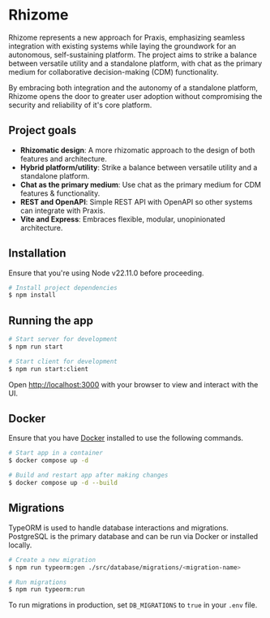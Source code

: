 # Rhizome

Rhizome represents a new approach for Praxis, emphasizing seamless integration with existing systems while laying the groundwork for an autonomous, self-sustaining platform. The project aims to strike a balance between versatile utility and a standalone platform, with chat as the primary medium for collaborative decision-making (CDM) functionality.

By embracing both integration and the autonomy of a standalone platform, Rhizome opens the door to greater user adoption without compromising the security and reliability of it's core platform.

## Project goals

- **Rhizomatic design**: A more rhizomatic approach to the design of both features and architecture.
- **Hybrid platform/utility**: Strike a balance between versatile utility and a standalone platform.
- **Chat as the primary medium**: Use chat as the primary medium for CDM features & functionality.
- **REST and OpenAPI**: Simple REST API with OpenAPI so other systems can integrate with Praxis.
- **Vite and Express**: Embraces flexible, modular, unopinionated architecture.

## Installation

Ensure that you're using Node v22.11.0 before proceeding.

```bash
# Install project dependencies
$ npm install
```

## Running the app

```bash
# Start server for development
$ npm run start

# Start client for development
$ npm run start:client
```

Open [http://localhost:3000](http://localhost:3000) with your browser to view and interact with the UI.

## Docker

Ensure that you have [Docker](https://docs.docker.com/engine/install) installed to use the following commands.

```bash
# Start app in a container
$ docker compose up -d

# Build and restart app after making changes
$ docker compose up -d --build
```

## Migrations

TypeORM is used to handle database interactions and migrations. PostgreSQL is the primary database and can be run via Docker or installed locally.

```bash
# Create a new migration
$ npm run typeorm:gen ./src/database/migrations/<migration-name>

# Run migrations
$ npm run typeorm:run
```

To run migrations in production, set `DB_MIGRATIONS` to `true` in your `.env` file.
